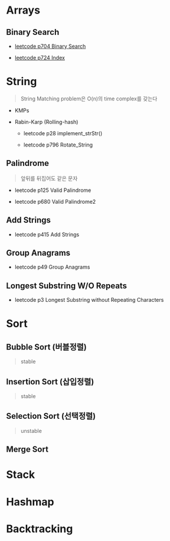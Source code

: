 # Arrays

## Binary Search

- [leetcode p704 Binary Search](array/p704.py)

- [leetcode p724 Index](array/p724.py)

# String
> String Matching problem은 O(n)의 time complex를 갖는다

- KMPs

- Rabin-Karp (Rolling-hash)
  - leetcode p28 implement_strStr()

  - leetcode p796 Rotate_String

## Palindrome
  > 앞뒤를 뒤집어도 같은 문자
- leetcode p125 Valid Palindrome
  
- leetcode p680 Valid Palindrome2

## Add Strings

- leetcode p415 Add Strings

## Group Anagrams

- leetcode p49 Group Anagrams

## Longest Substring W/O Repeats

- leetcode p3 Longest Substring without Repeating Characters

# Sort

## Bubble Sort (버블정렬)
  > stable

## Insertion Sort (삽입정렬)
  > stable

## Selection Sort (선택정렬)
  > unstable

## Merge Sort

# Stack
# Hashmap
# Backtracking

